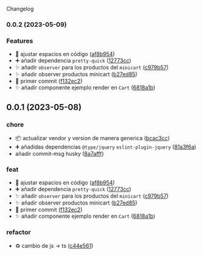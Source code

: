 Changelog
### 0.0.2 (2023-05-09)


### Features

* :art: ajustar espacios en código ([af8b954](https://github.com/bledxs/vtex-checkout-ui-settings/commit/af8b9549bc619eaeaec612d4becd5ff233f971d0))
* :heavy_plus_sign: añadir dependencia `pretty-quick` ([12773cc](https://github.com/bledxs/vtex-checkout-ui-settings/commit/12773cc00d3f67d6f3e9f9a6d19a8afb11273130))
* :sparkles: añadir `observer` para los productos del `minicart` ([c979b57](https://github.com/bledxs/vtex-checkout-ui-settings/commit/c979b57e57bbf48ac4aa2f4da3cbf4fef9c1033e))
* :sparkles: añadir observer productos minicart ([b27ed85](https://github.com/bledxs/vtex-checkout-ui-settings/commit/b27ed85dc8fd5ffbaf66b4ffc42d9a97c30057cb))
* :tada: primer commit ([f132ec2](https://github.com/bledxs/vtex-checkout-ui-settings/commit/f132ec2c8e59cddf2666a94865143a3f040ffab8))
* ✨ añadir componente ejemplo render en `Cart` ([6818a1b](https://github.com/bledxs/vtex-checkout-ui-settings/commit/6818a1b5a231f68a1d0e3a22f79b14b2c1477567))

## 0.0.1 (2023-05-08)


### chore

* :package: actualizar vendor y version de manera generica ([bcac3cc](https://github.com/0lucs0/checkout-ui-settings/commit/bcac3cc3cfecb4f5bff89e828bcba17ad8339117))
* ➕ añadidas dependencias `@type/jquery` `eslint-plugin-jquery` ([81a3f6a](https://github.com/0lucs0/checkout-ui-settings/commit/81a3f6a1c3d403469fa1f8c8edb8648691411157))
* añadir commit-msg husky ([8a7afff](https://github.com/0lucs0/checkout-ui-settings/commit/8a7afffed5c49928aca1c9e75983587409c7cf48))

### feat

* :art: ajustar espacios en código ([af8b954](https://github.com/0lucs0/checkout-ui-settings/commit/af8b9549bc619eaeaec612d4becd5ff233f971d0))
* :heavy_plus_sign: añadir dependencia `pretty-quick` ([12773cc](https://github.com/0lucs0/checkout-ui-settings/commit/12773cc00d3f67d6f3e9f9a6d19a8afb11273130))
* :sparkles: añadir `observer` para los productos del `minicart` ([c979b57](https://github.com/0lucs0/checkout-ui-settings/commit/c979b57e57bbf48ac4aa2f4da3cbf4fef9c1033e))
* :sparkles: añadir observer productos minicart ([b27ed85](https://github.com/0lucs0/checkout-ui-settings/commit/b27ed85dc8fd5ffbaf66b4ffc42d9a97c30057cb))
* :tada: primer commit ([f132ec2](https://github.com/0lucs0/checkout-ui-settings/commit/f132ec2c8e59cddf2666a94865143a3f040ffab8))
* ✨ añadir componente ejemplo render en `Cart` ([6818a1b](https://github.com/0lucs0/checkout-ui-settings/commit/6818a1b5a231f68a1d0e3a22f79b14b2c1477567))

### refactor

* :recycle: cambio de js -> ts ([c44e561](https://github.com/0lucs0/checkout-ui-settings/commit/c44e561e23b9e9e4772b848ea80176ac1f990f6f))
